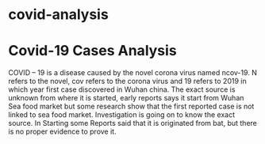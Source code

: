 # covid-analysis
# Covid-19 Cases Analysis

COVID – 19 is a disease caused by the novel corona virus named ncov-19. N refers to the novel, cov refers to the corona virus and 19 refers to 2019 in which year first case discovered in Wuhan china. The exact source is unknown from where it is started, early reports says it start from Wuhan Sea food market but some research show that the first reported case is not linked to sea food market. Investigation is going on to know the exact source. In Starting some Reports said that it is originated from bat, but there is no proper evidence to prove it.
